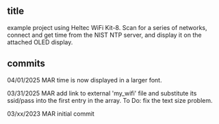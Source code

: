 ## title
example project using Heltec WiFi Kit-8.
Scan for a series of networks, connect and get time from the NIST NTP server,
and display it on the attached OLED display.

## commits
04/01/2025 MAR
time is now displayed in a larger font.

03/31/2025 MAR
add link to external 'my_wifi' file and substitute its ssid/pass into the first entry in the array.
To Do: fix the text size problem.

03/xx/2023 MAR 
initial commit

